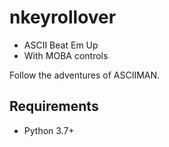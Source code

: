 # nkeyrollover

* ASCII Beat Em Up 
* With MOBA controls

Follow the adventures of ASCIIMAN.

## Requirements 

* Python 3.7+
